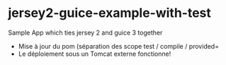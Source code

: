 # jersey2-guice-example-with-test
Sample App which ties jersey 2 and guice 3 together

* Mise à jour du pom (séparation des scope test / compile / provided= 
* Le déploiement sous un Tomcat externe fonctionne!
